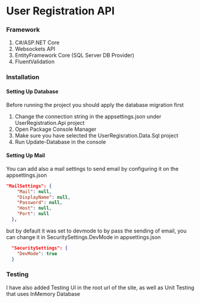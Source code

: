 # User Registration API 

### Framework
1. C#/ASP.NET Core
2. Websockets API 
3. EntityFramework Core (SQL Server DB Provider)
4. FluentValidation

### Installation

#### Setting Up Database
Before running the project you should apply the database migration first
1. Change the connection string in the appsettings.json under UserRegistration.Api project
2. Open Package Console Manager
3. Make sure you have selected the UserRegisration.Data.Sql project
4. Run Update-Database in the console

#### Setting Up Mail
You can add also a mail settings to send email by configuring it on the appsettings.json
``` json  
"MailSettings": {
    "Mail": null,
    "DisplayName": null,
    "Password": null,
    "Host": null,
    "Port": null
  },
```

but by default it was set to devmode to by pass the sending of email, you can change it in SecuritySettings.DevMode in appsettings.json

``` json
  "SecuritySettings": {
    "DevMode": true
  }

```

### Testing
I have also added Testing UI in the root url of the site, as well as Unit Testing that uses InMemory Database